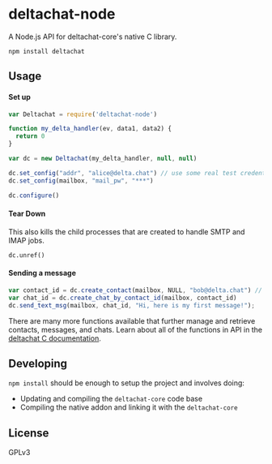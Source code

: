 # deltachat-node

A Node.js API for deltachat-core's native C library. 

```
npm install deltachat
```

## Usage

#### Set up
```js
var Deltachat = require('deltachat-node')

function my_delta_handler(ev, data1, data2) {
  return 0
}

var dc = new Deltachat(my_delta_handler, null, null)

dc.set_config("addr", "alice@delta.chat") // use some real test credentials here
dc.set_config(mailbox, "mail_pw", "***") 

dc.configure()
```

#### Tear Down

This also kills the child processes that are created to handle SMTP and IMAP
jobs.

```
dc.unref()
```

#### Sending a message

```js
var contact_id = dc.create_contact(mailbox, NULL, "bob@delta.chat") // use a real testing address here
var chat_id = dc.create_chat_by_contact_id(mailbox, contact_id)
dc.send_text_msg(mailbox, chat_id, "Hi, here is my first message!");
```

There are many more functions available that further manage and retrieve contacts, messages, and chats. Learn about all of the functions in API in the [deltachat C documentation](https://deltachat.github.io/deltachat-core/html/).

## Developing

`npm install` should be enough to setup the project and involves doing:

* Updating and compiling the `deltachat-core` code base
* Compiling the native addon and linking it with the `deltachat-core`

## License
GPLv3

